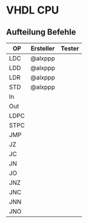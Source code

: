 # VHDL CPU

## Aufteilung Befehle

| OP   | Ersteller | Tester |
|------|-----------|--------|
| LDC  | @alxppp   |        |
| LDD  | @alxppp   |        |
| LDR  | @alxppp   |        |
| STD  | @alxppp   |        |
| In   |           |        |
| Out  |           |        |
| LDPC |           |        |
| STPC |           |        |
| JMP  |           |        |
| JZ   |           |        |
| JC   |           |        |
| JN   |           |        |
| JO   |           |        |
| JNZ  |           |        |
| JNC  |           |        |
| JNN  |           |        |
| JNO  |           |        |